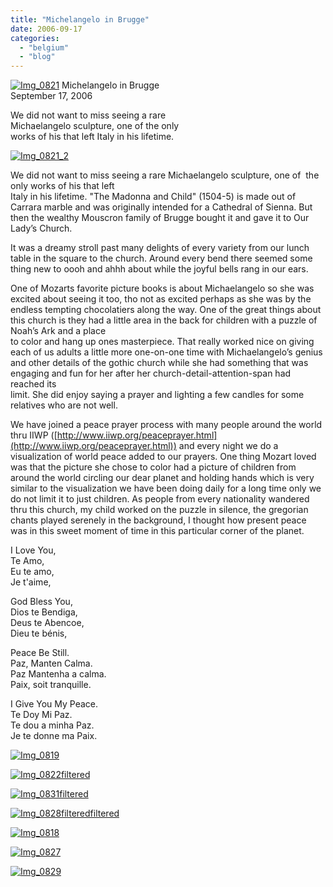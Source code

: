 ```yaml
---
title: "Michelangelo in Brugge"
date: 2006-09-17
categories: 
  - "belgium"
  - "blog"
---
```


 [![Img_0821](https://pub-ac94b3f306b24c0dba4238943c97f2e1.r2.dev/2008/04/30/img_0821.png "Img_0821")](https://pub-ac94b3f306b24c0dba4238943c97f2e1.r2.dev/photos/uncategorized/2008/04/30/img_0821.png) Michelangelo in Brugge  
September 17, 2006

We did not want to miss seeing a rare  
Michaelangelo sculpture, one of the only  
works of his that left Italy in his lifetime.

<!--more-->

[![Img_0821_2](https://pub-ac94b3f306b24c0dba4238943c97f2e1.r2.dev/2008/04/30/img_0821_2.png "Img_0821_2")](https://pub-ac94b3f306b24c0dba4238943c97f2e1.r2.dev/photos/uncategorized/2008/04/30/img_0821_2.png)

We did not want to miss seeing a rare Michaelangelo sculpture, one of  the only works of his that left  
Italy in his lifetime. "The Madonna and Child" (1504-5) is made out of Carrara marble and was originally intended for a Cathedral of Sienna. But then the wealthy Mouscron family of Brugge bought it and gave it to Our Lady’s Church.  
  
It was a dreamy stroll past many delights of every variety from our lunch table in the square to the church. Around every bend there seemed some thing new to oooh and ahhh about while the joyful bells rang in our ears.  
  
One of Mozarts favorite picture books is about Michaelangelo so she was excited about seeing it too, tho not as excited perhaps as she was by the endless tempting chocolatiers along the way. One of the great things about this church is they had a little area in the back for children with a puzzle of Noah’s Ark and a place  
to color and hang up ones masterpiece. That really worked nice on giving each of us adults a little more one-on-one time with Michaelangelo’s genius and other details of the gothic church while she had something that was engaging and fun for her after her church-detail-attention-span had reached its  
limit. She did enjoy saying a prayer and lighting a few candles for some relatives who are not well.

We have joined a peace prayer process with many people around the world thru IIWP ([http://www.iiwp.org/peaceprayer.html](http://www.iiwp.org/peaceprayer.html)) and every night we do a visualization of world peace added to our prayers. One thing Mozart loved was that the picture she chose to color had a picture of children from around the world circling our dear planet and holding hands which is very similar to the visualization we have been doing daily for a long time only we do not limit it to just children. As people from every nationality wandered thru this church, my child worked on the puzzle in silence, the gregorian chants played serenely in the background, I thought how present peace was in this sweet moment of time in this particular corner of the planet.  
  
I Love You,  
Te Amo,  
Eu te amo,  
Je t'aime,  
  
God Bless You,  
Dios te Bendiga,  
Deus te Abencoe,  
Dieu te bénis,  
  
Peace Be Still.  
Paz, Manten Calma.  
Paz Mantenha a calma.  
Paix, soit tranquille.  
  
I Give You My Peace.  
Te Doy Mi Paz.  
Te dou a minha Paz.  
Je te donne ma Paix.  

[![Img_0819](https://pub-ac94b3f306b24c0dba4238943c97f2e1.r2.dev/2008/04/30/img_0819.png "Img_0819")](https://pub-ac94b3f306b24c0dba4238943c97f2e1.r2.dev/photos/uncategorized/2008/04/30/img_0819.png)

[![Img_0822filtered](https://pub-ac94b3f306b24c0dba4238943c97f2e1.r2.dev/2008/04/30/img_0822filtered.png "Img_0822filtered")](https://pub-ac94b3f306b24c0dba4238943c97f2e1.r2.dev/photos/uncategorized/2008/04/30/img_0822filtered.png)

[![Img_0831filtered](https://pub-ac94b3f306b24c0dba4238943c97f2e1.r2.dev/2008/04/30/img_0831filtered.png "Img_0831filtered")](https://pub-ac94b3f306b24c0dba4238943c97f2e1.r2.dev/photos/uncategorized/2008/04/30/img_0831filtered.png)

[![Img_0828filteredfiltered](https://pub-ac94b3f306b24c0dba4238943c97f2e1.r2.dev/2008/04/30/img_0828filteredfiltered.png "Img_0828filteredfiltered")](https://pub-ac94b3f306b24c0dba4238943c97f2e1.r2.dev/photos/uncategorized/2008/04/30/img_0828filteredfiltered.png)

[![Img_0818](https://pub-ac94b3f306b24c0dba4238943c97f2e1.r2.dev/2008/04/30/img_0818.png "Img_0818")](https://pub-ac94b3f306b24c0dba4238943c97f2e1.r2.dev/photos/uncategorized/2008/04/30/img_0818.png)

[![Img_0827](https://pub-ac94b3f306b24c0dba4238943c97f2e1.r2.dev/2008/04/30/img_0827.png "Img_0827")](https://pub-ac94b3f306b24c0dba4238943c97f2e1.r2.dev/photos/uncategorized/2008/04/30/img_0827.png)

[![Img_0829](https://pub-ac94b3f306b24c0dba4238943c97f2e1.r2.dev/2008/04/30/img_0829.png "Img_0829")](https://pub-ac94b3f306b24c0dba4238943c97f2e1.r2.dev/photos/uncategorized/2008/04/30/img_0829.png)
